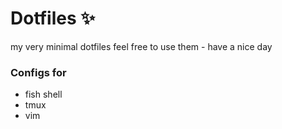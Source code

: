 # Dotfiles :sparkles:
my very minimal dotfiles
feel free to use them - have a nice day

### Configs for 
- fish shell
- tmux 
- vim
